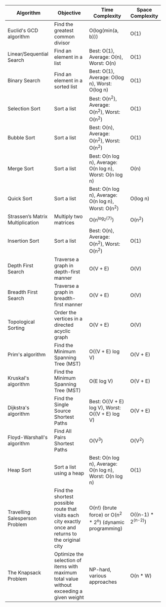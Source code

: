 | Algorithm                  | Objective                                | Time Complexity                           | Space Complexity                        |
|-----------------------------|------------------------------------------|-------------------------------------------|-----------------------------------------|
| Euclid's GCD algorithm      | Find the greatest common divisor         | O(log(min(a, b)))                        | O(1)                                    |
| Linear/Sequential Search    | Find an element in a list                | Best: O(1), Average: O(n), Worst: O(n)   | O(1)                                    |
| Binary Search               | Find an element in a sorted list         | Best: O(1), Average: O(log n), Worst: O(log n) | O(1)                                  |
| Selection Sort             | Sort a list                              | Best: O(n<sup>2</sup>), Average: O(n<sup>2</sup>), Worst: O(n<sup>2</sup>) | O(1)                                  |
| Bubble Sort                | Sort a list                              | Best: O(n), Average: O(n<sup>2</sup>), Worst: O(n<sup>2</sup>) | O(1)                                   |
| Merge Sort                 | Sort a list                              | Best: O(n log n), Average: O(n log n), Worst: O(n log n) | O(n)                                  |
| Quick Sort                 | Sort a list                              | Best: O(n log n), Average: O(n log n), Worst: O(n<sup>2</sup>) | O(log n)                               |
| Strassen’s Matrix Multiplication | Multiply two matrices               | O(n<sup>log<sub>2</sub>(7)</sup>)                             | O(n<sup>2</sup>)                                  |
| Insertion Sort             | Sort a list                              | Best: O(n), Average: O(n<sup>2</sup>), Worst: O(n<sup>2</sup>) | O(1)                                   |
| Depth First Search          | Traverse a graph in depth-first manner  | O(V + E)                                | O(V)                                    |
| Breadth First Search        | Traverse a graph in breadth-first manner | O(V + E)                                | O(V)                                    |
| Topological Sorting         | Order the vertices in a directed acyclic graph | O(V + E)                            | O(V)                                    |
| Prim's algorithm            | Find the Minimum Spanning Tree (MST)     | O((V + E) log V)                        | O(V + E)                                |
| Kruskal's algorithm         | Find the Minimum Spanning Tree (MST)     | O(E log V)                              | O(V + E)                                |
| Dijkstra's algorithm        | Find the Single Source Shortest Paths   | Best: O((V + E) log V), Worst: O((V + E) log V) | O(V + E)                               |
| Floyd-Warshall's algorithm   | Find All Pairs Shortest Paths           | O(V<sup>3</sup>)                                  | O(V<sup>2</sup>)                                  |
| Heap Sort                  | Sort a list using a heap                | Best: O(n log n), Average: O(n log n), Worst: O(n log n) | O(1)                                   |
| Travelling Salesperson Problem | Find the shortest possible route that visits each city exactly once and returns to the original city | O(n!) (brute force) or O(n<sup>2</sup> * 2<sup>n</sup>) (dynamic programming) | O((n-1) * 2<sup>(n-2)</sup>) |
| The Knapsack Problem        | Optimize the selection of items with maximum total value without exceeding a given weight | NP-hard, various approaches             | O(n * W)                                |
